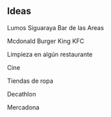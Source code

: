 ## Ideas
Lumos
Siguaraya
Bar de las Areas

Mcdonald
Burger King
KFC

Limpieza en algún restaurante

Cine

Tiendas de ropa

Decathlon

Mercadona
